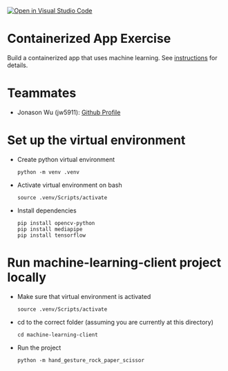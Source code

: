 [![Open in Visual Studio Code](https://classroom.github.com/assets/open-in-vscode-c66648af7eb3fe8bc4f294546bfd86ef473780cde1dea487d3c4ff354943c9ae.svg)](https://classroom.github.com/online_ide?assignment_repo_id=9334070&assignment_repo_type=AssignmentRepo)
# Containerized App Exercise

Build a containerized app that uses machine learning. See [instructions](./instructions.md) for details.

# Teammates

* Jonason Wu (jw5911): [Github Profile](https://github.com/JonasonWu)

# Set up the virtual environment

* Create python virtual environment
    ```
    python -m venv .venv
    ```
* Activate virtual environment on bash
    ```
    source .venv/Scripts/activate
    ```
* Install dependencies
    ```
    pip install opencv-python
    pip install mediapipe
    pip install tensorflow
    ```

# Run machine-learning-client project locally

* Make sure that virtual environment is activated
    ```
    source .venv/Scripts/activate
    ```
* cd to the correct folder (assuming you are currently at this directory)
    ```
    cd machine-learning-client
    ```
* Run the project
    ```
    python -m hand_gesture_rock_paper_scissor
    ```
